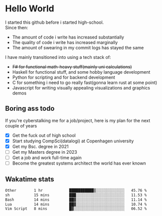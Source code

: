 # Hello World

I started this github before i started high-school.  
Since then:
- The amount of code i write has increased substantially
- The quality of code i write has increased marginally
- The amount of swearing in my commit logs has stayed the same

I have mainly transitioned into using a tech stack of:
- ~~F# for functional math-heavy stuff(mainly uni calculations)~~
- Haskell for functional stuff, and some hobby language development
- Python for scripting and for backend development
- C for something i need to go really fast(gonna learn rust at some point)
- Javascript for writing visually appealing visualizations and graphics demos

## Boring ass todo
If you're cyberstalking me for a job/project, here is my plan for the next couple of years
- [x] Get the fuck out of high school
- [x] Start studying CompSci(datalogi) at Copenhagen university
- [x] Get my Bsc. degree in 2021
- [ ] Get my Masters degree in 2023
- [ ] Get a job and work full-time again
- [ ] Become the greatest systems architect the world has ever known

## Wakatime stats
<!--START_SECTION:waka-->

```txt
Other        1 hr            ███████████▒░░░░░░░░░░░░░   45.76 %
sh           15 mins         ███░░░░░░░░░░░░░░░░░░░░░░   11.53 %
Bash         14 mins         ██▓░░░░░░░░░░░░░░░░░░░░░░   11.14 %
Lua          14 mins         ██▓░░░░░░░░░░░░░░░░░░░░░░   10.74 %
Vim Script   8 mins          █▓░░░░░░░░░░░░░░░░░░░░░░░   06.52 %
```

<!--END_SECTION:waka-->
